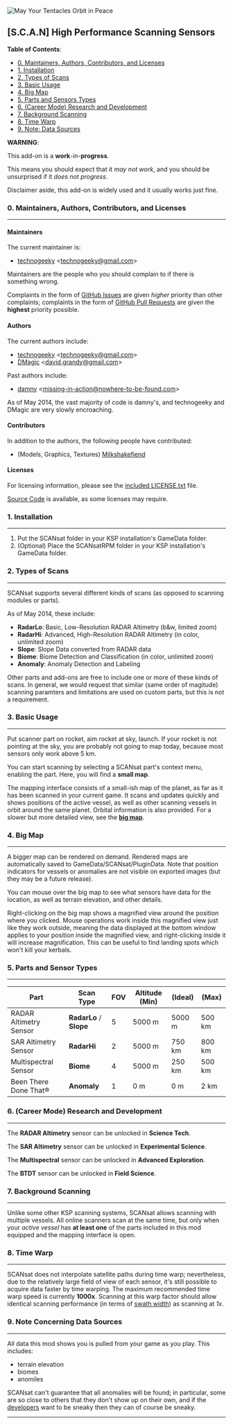 ![May Your Tentacles Orbit in Peace][logo]

[S.C.A.N] High Performance Scanning Sensors
------------------------------------------


**Table of Contents**:

* [0. Maintainers, Authors, Contributors, and Licenses][0]
* [1. Installation][1]
* [2. Types of Scans][2]
* [3. Basic Usage][3]
* [4. Big Map][4]
* [5. Parts and Sensors Types][5]
* [6. (Career Mode) Research and Development][6]
* [7. Background Scanning][7]
* [8. Time Warp][8]
* [9. Note: Data Sources][9]

**WARNING**:

This add-on is a **work**-in-**progress**.

This means you should expect that it *may not work*, and you should be unsurprised if it *does not progress*.

Disclaimer aside, this add-on is widely used and it usually works just fine.

### 0. Maintainers, Authors, Contributors, and Licenses
------------------------------------------
#### Maintainers
The current maintainer is:
  + [technogeeky][technogeeky] \<<technogeeky@gmail.com>\>

Maintainers are the people who you should complain to if there is something wrong.

Complaints in the form of [GitHub Issues][SCANsat:issues] are given *higher* priority than other complaints;
complaints in the form of [GitHub Pull Requests][SCANsat:pulls] are given the **highest** priority possible.

#### Authors
The current authors include:
  + [technogeeky][technogeeky] \<<technogeeky@gmail.com>\>
  + [DMagic][DMagic] \<<david.grandy@gmail.com>\>

Past authors include:
  + [damny][damny] \<<missing-in-action@nowhere-to-be-found.com>\>

As of May 2014, the vast majority of code is damny's, and technogeeky and DMagic are very slowly encroaching.


#### Contributors

In addition to the authors, the following people have contributed:
  + (Models, Graphics, Textures) [Milkshakefiend][Milkshakefiend]

#### Licenses

For licensing information, please see the [included LICENSE.txt][SCANsat:licenses] file.

[Source Code][SCANsat:source] is available, as some licenses may require.


### 1. Installation
------------------------------------------
  1. Put the SCANsat folder in your KSP installation's GameData folder.
  2. (Optional) Place the SCANsatRPM folder in your KSP installation's GameData folder.

### 2. Types of Scans
------------------------------------------
SCANsat supports several different kinds of scans (as opposed to
scanning modules or parts).

As of May 2014, these include:
  * **RadarLo**: Basic, Low-Resolution RADAR Altimetry (b&w, limited zoom)
  * **RadarHi**: Advanced, High-Resolution RADAR Altimetry (in color, unlimited zoom)
  * **Slope**: Slope Data converted from RADAR data
  * **Biome**: Biome Detection and Classification (in color, unlimited zoom)
  * **Anomaly**: Anomaly Detection and Labeling

Other parts and add-ons are free to include one or more of these kinds of scans. In general,
we would request that similar (same order of magitude) scanning paramters and limitations are used
on custom parts, but this is not a requirement.

### 3. Basic Usage
------------------------------------------

Put scanner part on rocket, aim rocket at sky, launch. If your rocket is not pointing at the sky, you are probably not going to map today, because most sensors only work above 5 km.

You can start scanning by selecting a SCANsat part's context menu, enabling the part. Here, you will find a **small map**.

The mapping interface consists of a small-ish map of the planet, as far as it has been scanned in your current game. It scans and updates quickly and shows positions of the active vessel, as well as other scanning vessels in orbit around the same planet. Orbital information is also provided. For a slower but more detailed view, see the **[big map][4]**.

### 4. Big Map
------------------------------------------
A bigger map can be rendered on demand. Rendered maps are automatically
saved to GameData/SCANsat/PluginData. Note that position indicators for
vessels or anomalies are not visible on exported images (but they may be a future release).

You can mouse over the big map to see what sensors have data for the location, as well as terrain elevation, and other details.

Right-clicking on the big map shows a magnified view around the position where you clicked. Mouse operations work inside this magnified view just like they work outside, meaning the data displayed at the bottom window applies to your position inside the magnified view, and right-clicking inside it will increase magnification. This can be useful to find landing spots which won't kill your kerbals.

### 5. Parts and Sensor Types
------------------------------------------

| **Part** | **Scan Type** | **FOV** | Altitude (**Min**) | (**Ideal**) | (**Max**) |
| --- | --- | --- | --- | --- | --- |
| RADAR Altimetry Sensor | **RadarLo** / **Slope**| 5 | 5000 m | 5000 m | 500 km |
| SAR Altimetry Sensor | **RadarHi** | 2 | 5000 m | 750 km | 800 km |
| Multispectral Sensor | **Biome** | 4 | 5000 m | 250 km | 500 km |
| Been There Done That® | **Anomaly** | 1 | 0 m | 0 m | 2 km |



### 6. (Career Mode) Research and Development
------------------------------------------

The **RADAR Altimetry** sensor can be unlocked in **Science Tech**.

The **SAR Altimetry** sensor can be unlocked in **Experimental Science**.

The **Multispectral** sensor can be unlocked in **Advanced Exploration**.

The **BTDT** sensor can be unlocked in **Field Science**.

### 7. Background Scanning
------------------------------------------
Unlike some other KSP scanning systems, SCANsat allows scanning with multiple
vessels.  All online scanners scan at the same time, but only when your *active vessel* has
**at least one** of the parts included in this mod equipped and the mapping interface is open. 

### 8. Time Warp
------------------------------------------
SCANsat does not interpolate satellite paths during time warp; nevertheless, due to the relatively large field of view
of each sensor, it's still possible to acquire data faster by time warping. The maximum recommended time warp speed
is currently **1000x**. Scanning at this warp factor should allow identical scanning performance 
(in terms of [swath width](http://en.wikipedia.org/wiki/Swath_width)) as scanning at *1x*.

### 9. Note Concerning Data Sources
------------------------------------------
All data this mod shows you is pulled from your game as you play. This
includes:
  * terrain elevation
  * biomes
  * anomiles

SCANsat can't guarantee that all anomalies will be found; in particular, some are so close
to others that they don't show up on their own, and if the [developers][KSP:developers] want to be
sneaky then they can of course be sneaky.

------------------------------------------



[technogeeky]: http://forum.kerbalspaceprogram.com/members/110153-technogeeky
[DMagic]: http://forum.kerbalspaceprogram.com/members/59127-DMagic
[damny]: http://forum.kerbalspaceprogram.com/members/80692-damny
[Milkshakefiend]: http://forum.kerbalspaceprogram.com/members/72507-Milkshakefiend

[SCANsat:issues]: https://github.com/technogeeky/SCANsat/issues
[SCANsat:pulls]: https://github.com/technogeeky/SCANsat/pulls
[SCANsat:source]: https://github.com/technogeeky/SCANsat
[SCANsat:licenses]: https://github.com/technogeeky/SCANsat/blob/master/LICENSE.txt

[KSP:developers]: https://kerbalspaceprogram.com/index.php

[0]: https://github.com/technogeeky/SCANsat#0-maintainers-authors-contributors-and-licenses
[1]: https://github.com/technogeeky/SCANsat#1-installation
[2]: https://github.com/technogeeky/SCANsat#2-types-of-scans
[3]: https://github.com/technogeeky/SCANsat#3-basic-usage
[4]: https://github.com/technogeeky/SCANsat#4-big-map
[5]: https://github.com/technogeeky/SCANsat#5-parts-and-sensor-types
[6]: https://github.com/technogeeky/SCANsat#6-career-mode-research-and-development
[7]: https://github.com/technogeeky/SCANsat#7-background-scanning
[8]: https://github.com/technogeeky/SCANsat#8-time-warp
[9]: https://github.com/technogeeky/SCANsat#9-note-concerning-data-sources


[logo]: http://i.imgur.com/GArPFFB.png

